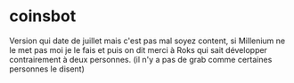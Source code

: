 # coinsbot
Version qui date de juillet mais c'est pas mal soyez content, si Millenium ne le met pas moi je le fais et puis on dit merci à Roks qui sait développer contrairement à deux personnes.
(il n'y a pas de grab comme certaines personnes le disent)
